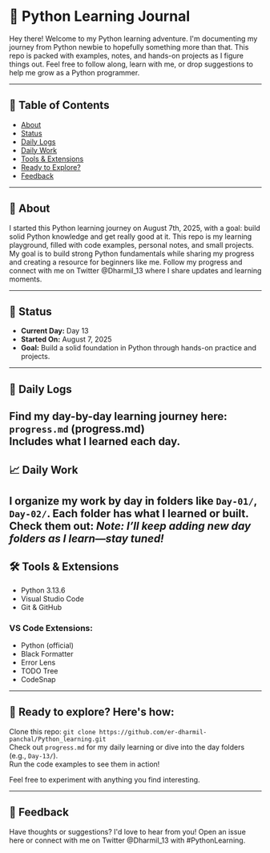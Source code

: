 # 🐍  Python Learning Journal
Hey there! Welcome to my Python learning adventure. I'm documenting my journey from Python newbie to hopefully something more than that. This repo is packed with examples, notes, and hands-on projects as I figure things out. Feel free to follow along, learn with me, or drop suggestions to help me grow as a Python programmer.


---

## 📝 Table of Contents

- [About](#about)
- [Status](#status)
- [Daily Logs](#daily-logs)
- [Daily Work](#daily-work)
- [Tools & Extensions](#tools-and-extensions)
- [Ready to Explore?](#ready-to-explore)
- [Feedback](#feedback)

---
## 🎯 About
I started this Python learning journey on August 7th, 2025, with a goal: build solid Python knowledge and get really good at it. This repo is my learning playground, filled with code examples, personal notes, and small projects. My goal is to build strong Python fundamentals while sharing my progress and creating a resource for beginners like me.
Follow my progress and connect with me on Twitter @Dharmil_13 where I share updates and learning moments.

---

## 📅 Status

- **Current Day:** Day 13  
- **Started On:** August 7, 2025  
- **Goal:** Build a solid foundation in Python through hands-on practice and projects.

---

## 🧠 Daily Logs
Find my day-by-day learning journey here:
`progress.md` (progress.md)  
Includes what I learned each day.
---

## 📈 Daily Work 

I organize my work by day in folders like `Day-01/`, `Day-02/`. Each folder has what I learned or built. Check them out:
*Note: I’ll keep adding new day folders as I learn—stay tuned!*
---

## 🛠️ Tools & Extensions

- Python 3.13.6
- Visual Studio Code
- Git & GitHub

### VS Code Extensions:
- Python (official)
- Black Formatter
- Error Lens
- TODO Tree
- CodeSnap

---

## 🚀 Ready to explore? Here's how:

Clone this repo: `git clone https://github.com/er-dharmil-panchal/Python_learning.git`  
Check out `progress.md` for my daily learning or dive into the day folders (e.g., `Day-13/`).  
Run the code examples to see them in action!  

Feel free to experiment with anything you find interesting.

---

## 💬 Feedback

Have thoughts or suggestions? I'd love to hear from you! Open an issue here or connect with me on Twitter @Dharmil_13 with #PythonLearning.

